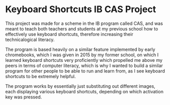 # Keyboard Shortcuts IB CAS Project

This project was made for a scheme in the IB program called CAS, and was meant to teach both teachers and students at my previous school how to effectively use keyboard shortcuts, therefore increasing their technicalogical literacy.

The program is based heavily on a similar feature implemented by early chromebooks, which I was given in 2015 by my former school, on which I learned keyboard shortcuts very proficiently which propelled me above my peers in terms of computer literacy, which is why I wanted to build a similar program for other people to be able to run and learn from, as I see keyboard shortcuts to be extremely helpful.

The program works by essentially just substituting out different images, each displaying various keyboard shortcuts, depending on which activation key was pressed.
